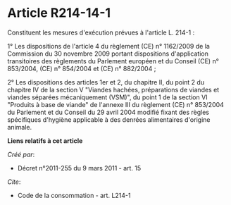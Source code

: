 # Article R214-14-1

Constituent les mesures d'exécution prévues à l'article L. 214-1 : 

1° Les dispositions de l'article 4 du règlement (CE) n° 1162/2009 de la Commission du 30 novembre 2009 portant dispositions
d'application transitoires des règlements du Parlement européen et du Conseil (CE) n° 853/2004, (CE) n° 854/2004 et (CE) n°
882/2004 ; 

2° Les dispositions des articles 1er et 2, du chapitre II, du point 2 du chapitre IV de la section V "Viandes hachées,
préparations de viandes et viandes séparées mécaniquement (VSM)", du point 1 de la section VI "Produits à base de viande" de
l'annexe III du règlement (CE) n° 853/2004 du Parlement et du Conseil du 29 avril 2004 modifié fixant des règles spécifiques
d'hygiène applicable à des denrées alimentaires d'origine animale.

**Liens relatifs à cet article**

_Créé par_:

  - Décret n°2011-255 du 9 mars 2011 - art. 15

_Cite_:

  - Code de la consommation - art. L214-1
